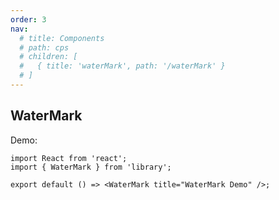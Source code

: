 ```yaml
---
order: 3
nav:
  # title: Components
  # path: cps
  # children: [
  #   { title: 'waterMark', path: '/waterMark' }
  # ]
---
```


## WaterMark

Demo:

```tsx
import React from 'react';
import { WaterMark } from 'library';

export default () => <WaterMark title="WaterMark Demo" />;
```

<code src="@/components/frontend/WaterMark/demo/index.tsx" compact="true" desc="WaterMark引入"></code>
